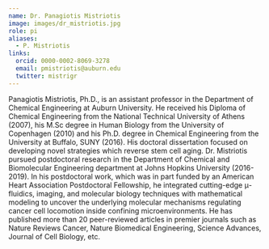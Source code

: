 ```yaml
---
name: Dr. Panagiotis Mistriotis
image: images/dr_mistriotis.jpg
role: pi
aliases:
  - P. Mistriotis
links:
  orcid: 0000-0002-8069-3278
  email: pmistriotis@auburn.edu
  twitter: mistrigr
---
```


Panagiotis Mistriotis, Ph.D., is an assistant professor in the Department of Chemical Engineering at Auburn University. He received his Diploma of Chemical Engineering from the National Technical University of Athens (2007), his M.Sc degree in Human Biology from the University of Copenhagen (2010) and his Ph.D. degree in Chemical Engineering from the University at Buffalo, SUNY (2016). His doctoral dissertation focused on developing novel strategies which reverse stem cell aging. Dr. Mistriotis pursued postdoctoral research in the Department of Chemical and Biomolecular Engineering department at Johns Hopkins University (2016-2019). In his postdoctoral work, which was in part funded by an American Heart Association Postdoctoral Fellowship, he integrated cutting-edge μ-fluidics, imaging, and molecular biology techniques with mathematical modeling to uncover the underlying molecular mechanisms regulating cancer cell locomotion inside confining microenvironments. He has published more than 20 peer-reviewed articles in premier journals such as Nature Reviews Cancer, Nature Biomedical Engineering, Science Advances, Journal of Cell Biology, etc.

